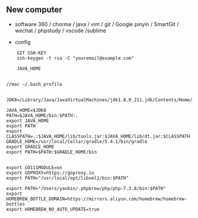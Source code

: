 ## New computer

-  software
	360 / chorme / java / vim / git / Google pinyin / SmartGit / wechat / phpstudy / vscode /sublime

- config

```
	GIT SSH-KEY
  	ssh-keygen -t rsa -C "youremail@example.com"
```

```
	JAVA_HOME
```


```

//mac ~/.bash_profile


JDK8=/Library/Java/JavaVirtualMachines/jdk1.8.0_211.jdk/Contents/Home/

JAVA_HOME=$JDK8
PATH=$JAVA_HOME/bin:$PATH:.
export JAVA_HOME
export PATH
export CLASSPATH=.:$JAVA_HOME/lib/tools.jar:$JAVA_HOME/lib/dt.jar:$CLASSPATH
GRADLE_HOME=/usr/local/Cellar/gradle/5.4.1/bin/gradle
export GRADLE_HOME
export PATH=$PATH:$GRADLE_HOME/bin


export GO111MODULE=on
export GOPROXY=https://goproxy.io
export PATH="/usr/local/opt/libxml2/bin:$PATH"

export PATH="/Users/yaobin/.phpbrew/php/php-7.3.8/bin:$PATH"
export HOMEBREW_BOTTLE_DOMAIN=https://mirrors.aliyun.com/homebrew/homebrew-bottles
export HOMEBREW_NO_AUTO_UPDATE=true


```